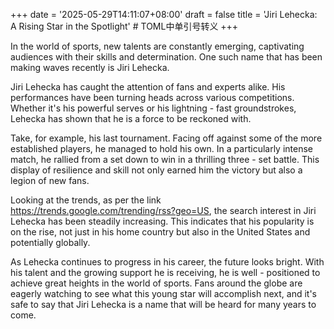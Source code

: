 +++
date = '2025-05-29T14:11:07+08:00'
draft = false
title = 'Jiri Lehecka: A Rising Star in the Spotlight' # TOML中单引号转义
+++

In the world of sports, new talents are constantly emerging, captivating audiences with their skills and determination. One such name that has been making waves recently is Jiri Lehecka. 

Jiri Lehecka has caught the attention of fans and experts alike. His performances have been turning heads across various competitions. Whether it's his powerful serves or his lightning - fast groundstrokes, Lehecka has shown that he is a force to be reckoned with.

Take, for example, his last tournament. Facing off against some of the more established players, he managed to hold his own. In a particularly intense match, he rallied from a set down to win in a thrilling three - set battle. This display of resilience and skill not only earned him the victory but also a legion of new fans.

Looking at the trends, as per the link https://trends.google.com/trending/rss?geo=US, the search interest in Jiri Lehecka has been steadily increasing. This indicates that his popularity is on the rise, not just in his home country but also in the United States and potentially globally.

As Lehecka continues to progress in his career, the future looks bright. With his talent and the growing support he is receiving, he is well - positioned to achieve great heights in the world of sports. Fans around the globe are eagerly watching to see what this young star will accomplish next, and it's safe to say that Jiri Lehecka is a name that will be heard for many years to come.